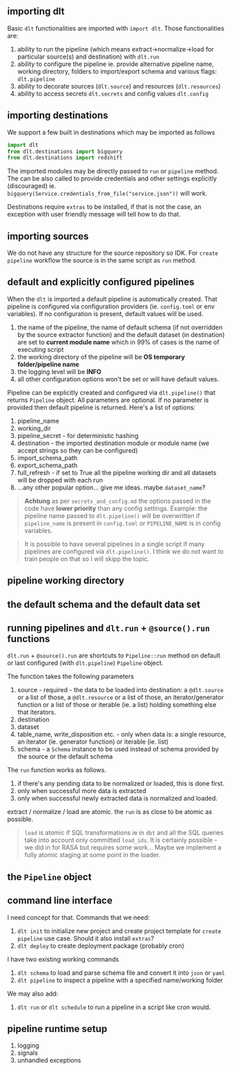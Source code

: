 ## importing dlt
Basic `dlt` functionalities are imported with `import dlt`. Those functionalities are:
1. ability to run the pipeline (which means extract->normalize->load for particular source(s) and destination) with `dlt.run`
2. ability to configure the pipeline ie. provide alternative pipeline name, working directory, folders to import/export schema and various flags: `dlt.pipeline`
3. ability to decorate sources (`dlt.source`) and resources (`dlt.resources`)
4. ability to access secrets `dlt.secrets` and config values `dlt.config`

## importing destinations
We support a few built in destinations which may be imported as follows
```python
import dlt
from dlt.destinations import bigquery
from dlt.destinations import redshift
```

The imported modules may be directly passed to `run` or `pipeline` method. The can be also called to provide credentials and other settings explicitly (discouraged) ie. `bigquery(Service.credentials_from_file("service.json"))` will work.

Destinations require `extras` to be installed, if that is not the case, an exception with user friendly message will tell how to do that.

## importing sources
We do not have any structure for the source repository so IDK. For `create pipeline` workflow the source is in the same script as `run` method.


## default and explicitly configured pipelines
When the `dlt` is imported a default pipeline is automatically created. That pipeline is configured via configuration providers (ie. `config.toml` or env variables). If no configuration is present, default values will be used.

1. the name of the pipeline, the name of default schema (if not overridden by the source extractor function) and the default dataset (in destination) are set to **current module name** which in 99% of cases is the name of executing script
2. the working directory of the pipeline will be **OS temporary folder/pipeline name**
3. the logging level will be **INFO**
4. all other configuration options won't be set or will have default values.

Pipeline can be explicitly created and configured via `dlt.pipeline()` that returns `Pipeline` object. All parameters are optional. If no parameter is provided then default pipeline is returned. Here's a list of options:
1. pipeline_name
2. working_dir
3. pipeline_secret - for deterministic hashing
4. destination - the imported destination module or module name (we accept strings so they can be configured)
5. import_schema_path
6. export_schema_path
7. full_refresh - if set to True all the pipeline working dir and all datasets will be dropped with each run
8. ...any other popular option... give me ideas. maybe `dataset_name`?

> **Achtung** as per `secrets_and_config.md` the options passed in the code have **lower priority** than any config settings. Example: the pipeline name passed to `dlt.pipeline()` will be overwritten if `pipeline_name` is present in `config.toml` or `PIPELINE_NAME` is in config variables.


> It is possible to have several pipelines in a single script if many pipelines are configured via `dlt.pipeline()`. I think we do not want to train people on that so I will skipp the topic.

## pipeline working directory


## the default schema and the default data set

## running pipelines and `dlt.run` + `@source().run` functions
`dlt.run` + `@source().run` are shortcuts to `Pipeline::run` method on default or last configured (with `dlt.pipeline`) `Pipeline` object.

The function takes the following parameters
1. source - required - the data to be loaded into destination: a `@dlt.source` or a list of those, a `@dlt.resource` or a list of those, an iterator/generator function or a list of those or iterable (ie. a list) holding something else that iterators.
2. destination
3. dataset
4. table_name, write_disposition etc. - only when data is: a single resource, an iterator (ie. generator function) or iterable (ie. list)
5. schema - a `Schema` instance to be used instead of schema provided by the source or the default schema

The `run` function works as follows.
1. if there's any pending data to be normalized or loaded, this is done first.
2. only when successful more data is extracted
3. only when successful newly extracted data is normalized and loaded.

extract / normalize / load are atomic. the `run` is as close to be atomic as possible.

> `load` is atomic if SQL transformations ie in `dbt` and all the SQL queries take into account only committed `load_ids`. It is certainly possible - we did in for RASA but requires some work... Maybe we implement a fully atomic staging at some point in the loader.


## the `Pipeline` object

## command line interface
I need concept for that. Commands that we need:

1. `dlt init` to initialize new project and create project template for `create pipeline` use case. Should it also install `extras`?
2. `dlt deploy` to create deployment package (probably cron)

I have two existing working commands
1. `dlt schema` to load and parse schema file and convert it into `json` or `yaml`
2. `dlt pipeline` to inspect a pipeline with a specified name/working folder

We may also add:
1. `dlt run` or `dlt schedule` to run a pipeline in a script like cron would.

## pipeline runtime setup

1. logging
2. signals
3. unhandled exceptions